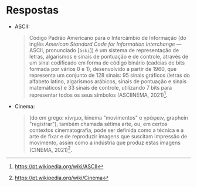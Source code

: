 # Respostas

- ASCII: 

  > Código Padrão Americano para o Intercâmbio de Informação (do inglês _American Standard Code for Information Interchange_ — ASCII, pronunciado [`áski`]) é um sistema de representação de letras, algarismos e sinais de pontuação e de controle, através de um sinal codificado em forma de código binário (cadeias de bits formada por vários 0 e 1), desenvolvido a partir de 1960, que representa um conjunto de 128 sinais: 95 sinais gráficos (letras do alfabeto latino, algarismos arábicos, sinais de pontuação e sinais matemáticos) e 33 sinais de controle, utilizando 7 bits para representar todos os seus símbolos (ASCIINEMA, 2021)[^1].

- Cinema:

  > (do em grego: κίνημα, kinema "movimentos" e γράφειν, graphein "registrar"), também chamada sétima arte, ou, em certos contextos cinematografia, pode ser definida como a técnica e a arte de fixar e de reproduzir imagens que suscitam impressão de movimento, assim como a indústria que produz estas imagens (CINEMA, 2021)[^2].


  [^1]: https://pt.wikipedia.org/wiki/ASCII 
  [^2]: https://pt.wikipedia.org/wiki/Cinema
